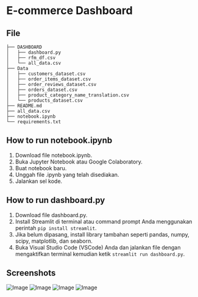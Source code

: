 # E-commerce Dashboard

## File
```
├── DASHBOARD
│   ├── dashboard.py
│   ├── rfm_df.csv
│   └── all_data.csv
├── Data
│   ├── customers_dataset.csv
│   ├── order_items_dataset.csv
│   ├── order_reviews_dataset.csv
│   ├── orders_dataset.csv
│   ├── product_category_name_translation.csv
│   └── products_dataset.csv
├── README.md
├── all_data.csv
├── notebook.ipynb
└── requirements.txt
```

## How to run notebook.ipynb

1. Download file notebook.ipynb.
2. Buka Jupyter Notebook atau Google Colaboratory.
3. Buat notebook baru.
4. Unggah file .ipynb yang telah disediakan.
5. Jalankan sel kode.

## How to run dashboard.py
1. Download file dashboard.py.
2. Install Streamlit di terminal atau command prompt Anda menggunakan perintah `pip install streamlit`.
3. Jika belum dipasang, install library tambahan seperti pandas, numpy, scipy, matplotlib, dan seaborn.
4. Buka Visual Studio Code (VSCode) Anda dan jalankan file dengan mengaktifkan terminal kemudian ketik  `streamlit run dashboard.py`.

## Screenshots
![Image](https://github.com/user-attachments/assets/88571c07-7e21-4dd9-9453-4ffe3fbd0ba7)
![Image](https://github.com/user-attachments/assets/a68548b1-42df-4fac-8196-2020632c88ed)
![Image](https://github.com/user-attachments/assets/9f4b7f58-e27e-46ba-b0af-2acba41f63b6)
![Image](https://github.com/user-attachments/assets/0abfd3cd-3e23-458f-a486-5c9c09e5fedb)
